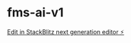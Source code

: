 # fms-ai-v1

[Edit in StackBlitz next generation editor ⚡️](https://stackblitz.com/~/github.com/iamsameershaik/fms-ai-v1)